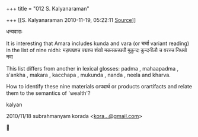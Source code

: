 +++
title = "012 S. Kalyanaraman"

+++
[[S. Kalyanaraman	2010-11-19, 05:22:11 [Source](https://groups.google.com/g/bvparishat/c/hgqpE5V-3aA)]]



धन्यवादाः

  

It is interesting that Amara includes kunda and vara (or चर्चा variant reading) in the list of nine nidhi: महापद्मश्च पद्मश्च शंखो मकरकच्छपौ मुकुन्दः कुन्दनीलौ च वरस्च निधयो नवा

  

This list differs from another in lexical glosses: padma , mahaapadma , s'ankha , makara , kacchapa , mukunda , nanda , neela and kharva.

  

How to identify these nine materials orपदार्थ or products orartifacts and relate them to the semantics of 'wealth'?

  

kalyan

  
  

2010/11/18 subrahmanyam korada \<[kora...@gmail.com]()\>



